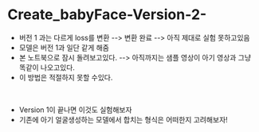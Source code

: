 # Create_babyFace-Version-2-
* 버전 1 과는 다르게 loss를 변환 --> 변환 완료 --> 아직 제대로 실험 못하고있음
* 모델은 버전 1과 일단 같게 해줌
* 본 노트북으로 잠시 돌려보고있다. --> 아직까지는 샘플 영상이 아기 영상과 그냥 똑같이 나오고있다.
* 이 방법은 적절하지 못할 수있다.
<br/>

* Version 1이 끝나면 이것도 실험해보자
* 기존에 아기 얼굴생성하는 모델에서 합치는 형식은 어떠한지 고려해보자!
